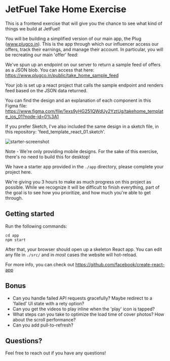 # JetFuel Take Home Exercise

This is a frontend exercise that will give you the chance to see what kind of things we build at JetFuel!

You will be building a simplified version of our main app, the Plug (www.plugco.in). This is the app through which our influencer access our offers, track their earnings, and manage their account. In particular, you will be recreating our main 'offer' feed:

We've spun up an endpoint on our server to return a sample feed of offers as a JSON blob. You can access that here:
https://www.plugco.in/public/take_home_sample_feed

Your job is set up a react project that calls the sample endpoint and renders feed based on the JSON data returned. 

You can find the design and an explanation of each component in this Figma file:
https://www.figma.com/file/1exs9yHG251QWdUy2YztUg/takehome_template_ios_01?node-id=0%3A1

If you prefer Sketch, I've also included the same design in a sketch file, in this repository: 'feed_template_react_01.sketch'.

![starter-screenshot](https://i.imgur.com/ynkHNTC.png)

Note - We're only providing mobile designs. For the sake of this exercise, there's no need to build this for desktop!

We have a starter app provided in the `./app` directory, please complete your project here.

We're giving you 3 hours to make as much progress on this project as possible. While we recognize it will be difficult to finish everything, part of the goal is to see how you prioritize, and how much you're able to get through.


## Getting started

Run the following commands:

```
cd app
npm start
```

After that, your browser should open up a skeleton React app. You can edit any file in `./src/` and in _most_ cases the website will hot-reload.

For more info, you can check out https://github.com/facebook/create-react-app

## Bonus


- Can you handle failed API requests gracefully? Maybe redirect to a 'failed' UI state with a rety option? 
- Can you get the videos to play inline when the 'play' icon is tapped?
- What steps can you take to optimize the load time of cover photos? How about the scroll performance? 
- Can you add pull-to-refresh? 

## Questions?

Feel free to reach out if you have any questions!
